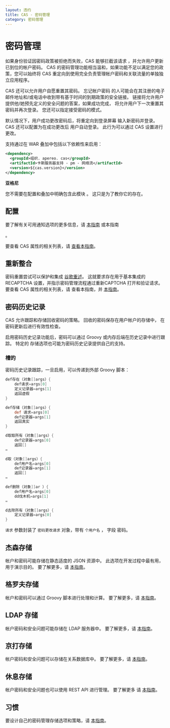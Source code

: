 ```yaml
---
layout: 违约
title: CAS - 密码管理
category: 密码管理
---
```


# 密码管理

如果身份验证因密码政策被拒绝而失败，CAS 能够拦截该请求 ，并允许用户更新已到位的帐户密码。 CAS 的密码管理功能相当温和，如果功能不足以满足您的政策，您可以始终将 CAS 重定向到使用完全负责管理帐户密码和关联流量的单独独立应用程序。

CAS 还可以允许用户自愿重置其密码。 忘记帐户密码 的人可能会在其注册的电子邮件地址和/或电话中收到带有基于时间的到期政策的安全链接。 链接将允许用户提供他/她预先定义的安全问题的答案，如果成功完成， 将允许用户下一次重置其密码并再次登录。 您还可以指定接受密码的模式。

默认情况下，用户成功更改密码后，将重定向到登录屏幕 输入新密码并登录。 CAS 还可以配置为在成功更改后 用户自动登录。 此行为可以通过 CAS 设置进行更改。

支持通过在 WAR 叠加中包括以下依赖性来启用：

```xml
<dependency>
  <groupId>组织. apereo. cas</groupId>
  <artifactId>卡斯服务器支持 - pm - 网络流</artifactId>
  <version>${cas.version}</version>
</dependency>
```

<div class="alert alert-info"><strong>亚格尼</strong><p>您不需要在配置和叠加中明确包含此模块
。 这只是为了教你它的存在。</p></div>

## 配置

要了解有关可用通知选项的更多信息，请 [本指南](../notifications/SMS-Messaging-Configuration.html) 或本指南</a>

。 </p> 

要查看 CAS 属性的相关列表，请 [查看本指南](../configuration/Configuration-Properties.html#password-management)。



## 重新整合

密码重置尝试可以保护和集成 [谷歌重述](https://developers.google.com/recaptcha)。 这就要求存在用于基本集成的 RECAPTCHA 设置，并指示密码管理流程通过重新CAPTCHA 打开和验证请求。 要查看 CAS 属性的相关列表，请 [](../configuration/Configuration-Properties.html#google-recaptcha-integration) 查看本指南，并 [本指南](../configuration/Configuration-Properties.html#password-management)。



## 密码历史记录

CAS 允许跟踪和存储回收密码的策略。 回收的密码保存在用户帐户的存储中， 在密码更新后进行有效性检查。 

启用密码历史记录功能后，密码可以通过 Groovy 或内存后端在历史记录中进行跟踪。 特定的 存储选项也可能为密码历史记录提供自己的支持。



### 槽的

密码历史记录跟踪，一旦启用，可以传递到外部 Groovy 脚本：



```groovy
def存在（对象[]args）{
    def请求=args[0]
    定义记录器=args[1]
    返回虚假
}

def存储（对象[]args）{
    def 请求=args[0]
    def记录器=args[1]
    返回真实
}

d取取所有（对象[]args）{
    def记录器=args[0]
    返回[]
=

d取（对象[]args）{
    def用户名=args[0]
    def记录器=args[1]
    返回[]
=   

def删除（对象]]ar ）{ 
    def用户名=args[0]
    dd伐木机=args[1]
=

d去除所有（对象[]args）{ 
    定义记录器=args[0]
}
```


`请求` 参数封装了 `密码更改请求` 对象，带有 `个用户名` ，</code> 字段 密码。</p>

<h2 spaces-before="0">杰森存储</h2>

<p spaces-before="0">帐户和密码可能存储在静态适度的 JSON 资源中。 此选项在开发过程中最有用， 
用于演示目的。 要了解更多，请 <a href="Password-Management-JSON.html">本指南</a>。</p>

<h2 spaces-before="0">格罗夫存储</h2>

<p spaces-before="0">帐户和密码可以通过 Groovy 脚本进行处理和计算。 要了解更多，请 
 <a href="Password-Management-Groovy.html">本指南</a>。</p>

<h2 spaces-before="0">LDAP 存储</h2>

<p spaces-before="0">帐户密码和安全问题可能存储在 LDAP 服务器中。 要了解更多，请 
 <a href="Password-Management-LDAP.html">本指南</a>。</p>

<h2 spaces-before="0">京打存储</h2>

<p spaces-before="0">帐户密码和安全问题可以存储在关系数据库中。 要了解更多，请 
 <a href="Password-Management-JDBC.html">本指南</a>。</p>

<h2 spaces-before="0">休息存储</h2>

<p spaces-before="0">帐户密码和安全问题也可以使用 REST API 进行管理。 要了解更多 
请 <a href="Password-Management-REST.html">本指南</a>。</p>

<h2 spaces-before="0">习惯</h2>

<p spaces-before="0">要设计自己的密码管理存储选项和策略，请 
 <a href="Password-Management-Custom.html">本指南</a>。</p>
